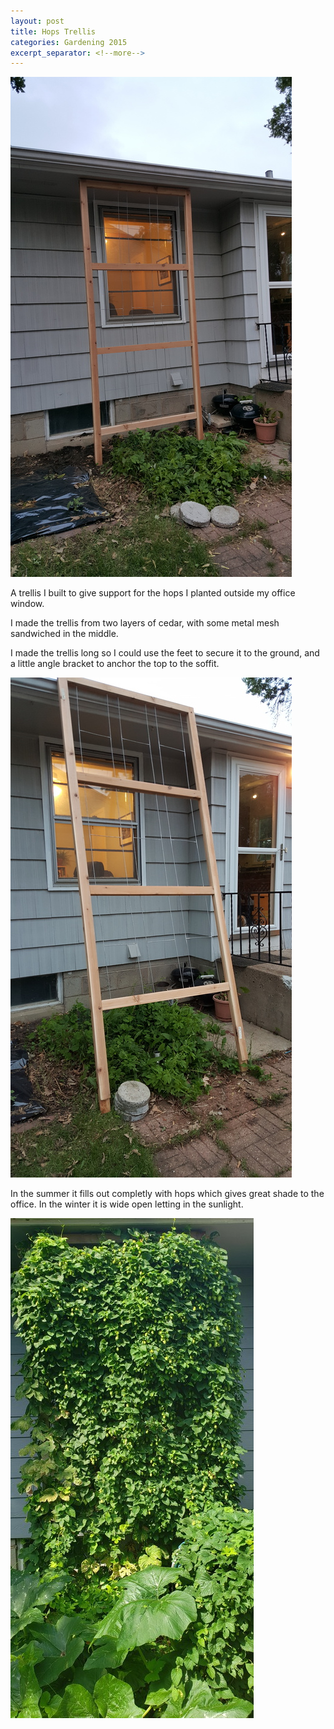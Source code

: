 ```yaml
---
layout: post
title: Hops Trellis
categories: Gardening 2015
excerpt_separator: <!--more-->
---
```


![Hops Trellis](/images/hops-trellis/0.jpg)

A trellis I built to give support for the hops I planted outside my office window.
<!--more-->

I made the trellis from two layers of cedar, with some metal mesh sandwiched in the middle.

I made the trellis long so I could use the feet to secure it to the ground, and a little angle bracket to anchor the top to the soffit.

![Hops Trellis](/images/hops-trellis/1.jpg)

In the summer it fills out completly with hops which gives great shade to the office.  In the winter it is wide open letting in the sunlight.

![Hops Trellis](/images/hops-trellis/2.jpg)
